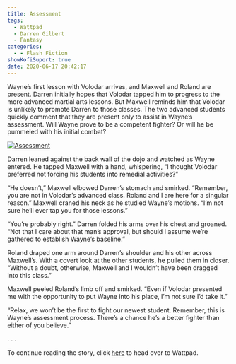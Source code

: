 ```yaml
---
title: Assessment
tags:
  - Wattpad
  - Darren Gilbert
  - Fantasy
categories:
  - - Flash Fiction
showKofiSuport: true
date: 2020-06-17 20:42:17
---
```


Wayne’s first lesson with Volodar arrives, and Maxwell and Roland are present. Darren initially hopes that Volodar tapped him to progress to the more advanced martial arts lessons. But Maxwell reminds him that Volodar is unlikely to promote Darren to those classes. The two advanced students quickly comment that they are present only to assist in Wayne’s assessment.<!-- more --> Will Wayne prove to be a competent fighter? Or will he be pummeled with his initial combat?

<div class="center">

[![Assessment](/images/covers/darrengilbert.png "Assessment")](https://www.wattpad.com/905726071-darren-gilbert-journeys-assessment)

</div>

Darren leaned against the back wall of the dojo and watched as Wayne entered. He tapped Maxwell with a hand, whispering, “I thought Volodar preferred not forcing his students into remedial activities?”

“He doesn’t,” Maxwell elbowed Darren’s stomach and smirked. “Remember, you are not in Volodar’s advanced class. Roland and I are here for a singular reason.” Maxwell craned his neck as he studied Wayne’s motions. “I’m not sure he’ll ever tap you for those lessons.”

“You’re probably right.” Darren folded his arms over his chest and groaned. “Not that I care about that man’s approval, but should I assume we’re gathered to establish Wayne’s baseline.”

Roland draped one arm around Darren’s shoulder and his other across Maxwell’s. With a covert look at the other students, he pulled them in closer. “Without a doubt, otherwise, Maxwell and I wouldn’t have been dragged into this class.”

Maxwell peeled Roland’s limb off and smirked. “Even if Volodar presented me with the opportunity to put Wayne into his place, I’m not sure I’d take it.”

“Relax, we won’t be the first to fight our newest student. Remember, this is Wayne’s assessment process. There’s a chance he’s a better fighter than either of you believe.”

<div class="center story-ellipses">
.
.
.
</div>

<div>

To continue reading the story, click [here](https://www.wattpad.com/905726071-darren-gilbert-journeys-assessment) to head over to Wattpad.

</div>